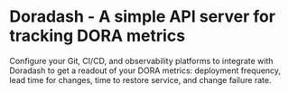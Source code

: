 # Doradash - A simple API server for tracking DORA metrics
Configure your Git, CI/CD, and observability platforms to integrate with Doradash to get a readout of your DORA metrics: deployment frequency, lead time for changes, time to restore service, and change failure rate.
